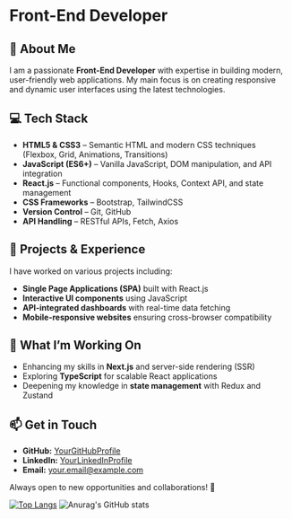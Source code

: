 # Front-End Developer

## 👋 About Me
I am a passionate **Front-End Developer** with expertise in building modern, user-friendly web applications. My main focus is on creating responsive and dynamic user interfaces using the latest technologies.

## 💻 Tech Stack
- **HTML5 & CSS3** – Semantic HTML and modern CSS techniques (Flexbox, Grid, Animations, Transitions)
- **JavaScript (ES6+)** – Vanilla JavaScript, DOM manipulation, and API integration
- **React.js** – Functional components, Hooks, Context API, and state management
- **CSS Frameworks** – Bootstrap, TailwindCSS
- **Version Control** – Git, GitHub
- **API Handling** – RESTful APIs, Fetch, Axios

## 🚀 Projects & Experience
I have worked on various projects including:
- **Single Page Applications (SPA)** built with React.js
- **Interactive UI components** using JavaScript
- **API-integrated dashboards** with real-time data fetching
- **Mobile-responsive websites** ensuring cross-browser compatibility

## 🎯 What I’m Working On
- Enhancing my skills in **Next.js** and server-side rendering (SSR)
- Exploring **TypeScript** for scalable React applications
- Deepening my knowledge in **state management** with Redux and Zustand

## 📫 Get in Touch
- **GitHub:** [YourGitHubProfile](https://github.com/PVidev)
- **LinkedIn:** [YourLinkedInProfile](https://linkedin.com/in/YourLinkedInProfile)
- **Email:** your.email@example.com

Always open to new opportunities and collaborations! 🚀

[![Top Langs](https://github-readme-stats.vercel.app/api/top-langs/?username=pvidev&layout=donut)](https://github.com/anuraghazra/github-readme-stats) ![Anurag's GitHub stats](https://github-readme-stats.vercel.app/api?username=pvidev&show_icons=true&theme=metro)
